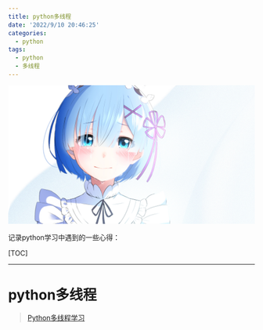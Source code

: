 ```yaml
---
title: python多线程
date: '2022/9/10 20:46:25'
categories:
  - python
tags:
  - python
  - 多线程
---
```


![img](res/other/异世界蕾姆_0.jpg)



记录python学习中遇到的一些心得：

[TOC]

---

# python多线程

> [Python多线程学习](https://www.jianshu.com/p/216bb40e9570)


